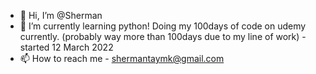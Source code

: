 - 👋 Hi, I’m @Sherman
- 🌱 I’m currently learning python! Doing my 100days of code on udemy currently. (probably way more than 100days due to my line of work) - started 12 March 2022
- 📫 How to reach me - shermantaymk@gmail.com

<!---
ShermsRL/ShermsRL is a ✨ special ✨ repository because its `README.md` (this file) appears on your GitHub profile.
You can click the Preview link to take a look at your changes.
--->

